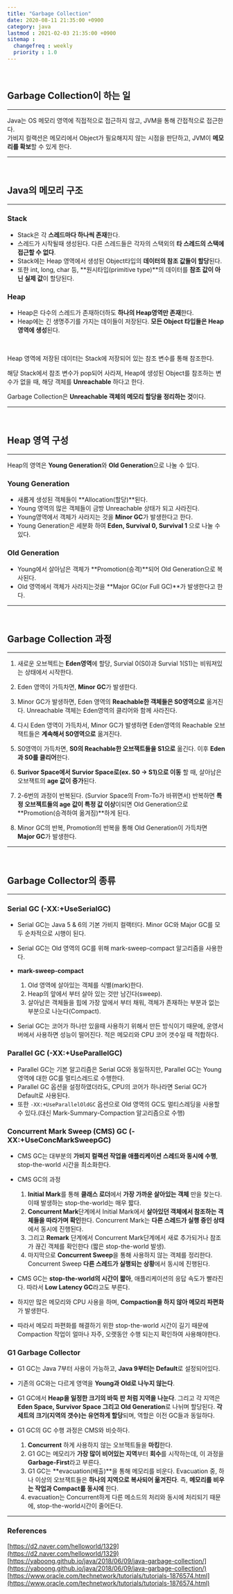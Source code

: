 ```yaml
---
title: "Garbage Collection"
date: 2020-08-11 21:35:00 +0900
category: java
lastmod : 2021-02-03 21:35:00 +0900
sitemap :
  changefreq : weekly
  priority : 1.0
---
```


<br>

## Garbage Collection이 하는 일

---

Java는 OS 메모리 영역에 직접적으로 접근하지 않고, JVM을 통해 간접적으로 접근한다.  
가비지 컬랙션은 메모리에서 Object가 필요해지지 않는 시점을 판단하고, JVM이 **메모리를 확보**할 수 있게 한다.

---

<br>

## Java의 메모리 구조

---

### Stack

- Stack은 각 **스레드마다 하나씩 존재**한다.
- 스레드가 시작될때 생성된다. 다른 스레드들은 각자의 스택외의 **타 스레드의 스택에 접근할 수 없다**.
- Stack에는 Heap 영역에서 생성된 Object타입의 **데이터의 참조 값들이 할당**된다.
- 또한 int, long, char 등, **원시타입(primitive type)**의 데이터를 **참조 값이 아닌 실제 값**이 할당된다.

### Heap

- Heap은 다수의 스레드가 존재하더하도 **하나의 Heap영역만 존재**한다.
- Heap에는 긴 생명주기를 가지는 데이들이 저장된다. **모든 Object 타입들은 Heap영역에 생성**된다.

<br>

Heap 영역에 저장된 데이터는 Stack에 저장되어 있는 참조 변수를 통해 참조한다.  

해당 Stack에서 참조 변수가 pop되어 사라져, Heap에 생성된 Object를 참조하는 변수가 없을 때, 해당 객체를 **Unreachable** 하다고 한다.  

Garbage Collection은 **Unreachable 객체의 메모리 할당을 정리하는 것**이다.  

---

<br>

## Heap 영역 구성

---
  
Heap의 영역은 **Young Generation**와 **Old Generation**으로 나눌 수 있다.  
  
### Young Generation

- 새롭게 생성된 객체들이 **Allocation(할당)**된다.  
- Young 영역의 많은 객체들이 금방 Unreachable 상태가 되고 사라진다.  
- Young영역에서 객체가 사라지는 것을 **Minor GC**가 발생한다고 한다.  
- Young Generation은 세분화 하여 **Eden, Survival 0, Survival 1** 으로 나눌 수 있다.  
  
### Old Generation

- Young에서 살아남은 객체가 **Promotion(승격)**되어 Old Generation으로 복사된다.  
- Old 영역에서 객체가 사라지는것을 **Major GC(or Full GC)**가 발생한다고 한다.  
  
---

<br>

## Garbage Collection 과정

---

1. 새로운 오브젝트는 **Eden영역**에 할당, Survial 0(S0)과 Survial 1(S1)는 비워져있는 상태에서 시작한다.  

2. Eden 영역이 가득차면, **Minor GC**가 발생한다.

3. Minor GC가 발생하면, Eden 영역의 **Reachable한 객체들은 S0영역으로** 옮겨진다. Unreachable 객체는 Eden영역의 클리어와 함께 사라진다.

4. 다시 Eden 영역이 가득차서, Minor GC가 발생하면 Eden영역의 Reachable 오브잭트들은 **계속해서 S0영역으로** 옮겨진다.

5. S0영역이 가득차면, **S0의 Reachable한 오브잭트들을 S1으로** 옮긴다. 이후 **Eden과 S0를 클리어**한다.

6. **Surivor Space에서 Survior Space로(ex. S0 -> S1)으로 이동** 할 때, 살아남은 오브잭트의 **age 값이 증가**된다.

7. 2-6번의 과정이 반복된다. (Survior Space의 From-To가 바뀌면서) 반복하면 **특정 오브젝트들의 age 값이 특정 값 이상**이되면 Old Generation으로 **Promotion(승격하여 옮겨짐)**하게 된다.

8. Minor GC의 반복, Promotion의 반복을 통해 Old Generation이 가득차면 **Major GC**가 발생한다.

---

<br>

## Garbage Collector의 종류

---

### Serial GC (-XX:+UseSerialGC)

- Serial GC는 Java 5 & 6의 기본 가비지 컬랙터다. Minor GC와 Major GC를 모두 순차적으로 시행이 된다.
- Serial GC는 Old 영역의 GC를 위해 mark-sweep-compact 알고리즘을 사용한다.

- **mark-sweep-compact**
  1. Old 영역에 살아있는 객체를 식별(mark)한다.
  2. Heap의 앞에서 부터 살아 있는 것만 남긴다(sweep).
  3. 살아남은 객체들을 힙에 가장 앞에서 부터 채워, 객체가 존재하는 부분과 없는 부분으로 나눈다(Compact).

- Serial GC는 코어가 하나만 있을때 사용하기 위해서 만든 방식이기 때문에, 운영서버에서 사용하면 성능이 떨어진다. 적은 메모리와 CPU 코어 갯수일 때 적합하다.

### Parallel GC (-XX:+UseParallelGC)

- Parallel GC는 기본 알고리즘은 Serial GC와 동일하지만, Parallel GC는 Young 영역에 대한 GC를 멀티스레드로 수행한다.
- Parallel GC 옵션을 설정하였더라도, CPU의 코어가 하나라면 Serial GC가 Default로 사용된다.
- 또한 `-XX:+UseParallelOldGC` 옵션으로 Old 영역의 GC도 멀티스레딩을 사용할 수 있다.(대신 Mark-Summary-Compaction 알고리즘으로 수행)

### Concurrent Mark Sweep (CMS) GC (-XX:+UseConcMarkSweepGC)

- CMS GC는 대부분의 **가비지 컬랙션 작업을 애플리케이션 스레드와 동시에 수행**, stop-the-world 시간을 최소화한다.

- CMS GC의 과정
  1. **Initial Mark**를 통해 **클래스 로더**에서 **가장 가까운 살아있는 객체** 만을 찾는다. 이때 발생하는 stop-the-world는 매우 짧다.
  2. **Concurrent Mark**단계에서 Initial Mark에서 **살아있던 객체에서 참조하는 객체들을 따라가며 확인**한다. Concurrent Mark는 **다른 스레드가 실행 중인 상태**에서 동시에 진행된다.
  3. 그리고 **Remark** 단계에서 Concurrent Mark단계에서 새로 추가되거나 참조가 끊긴 객체를 확인한다 (짧은 stop-the-world 발생).
  4. 마지막으로 **Concurrent Sweep**을 통해 사용하지 않는 객체를 정리한다. Concurrent Sweep **다른 스레드가 실행되는 상황**에서 동시에 진행된다.

- CMS GC는 **stop-the-world의 시간이 짧아**, 애플리케이션의 응답 속도가 빨라진다. 따라서 **Low Latency GC**라고도 부른다.
- 하지만 많은 메모리와 CPU 사용을 하며, **Compaction을 하지 않아 메모리 파편화**가 발생한다.
- 따라서 메모리 파편화를 해결하기 위한 stop-the-world 시간이 길기 때문에 Compaction 작업이 얼마나 자주, 오랫동안 수행 되는지 확인하여 사용해야한다.

### G1 Garbage Collector

- G1 GC는 Java 7부터 사용이 가능하고, **Java 9부터는 Default**로 설정되어있다.
- 기존의 GC와는 다르게 영역을 **Young과 Old로 나누지 않는다**.
- G1 GC에서 **Heap을 일정한 크기의 바둑 판 처럼 지역을 나눈다**. 그리고 각 지역은 **Eden Space, Survivor Space 그리고 Old Generation**로 나뉘며 할당된다.
**각 세트의 크기(지역의 갯수)는 유연하게 할당**되며, 역할은 이전 GC들과 동일하다.

- G1 GC의 GC 수행 과정은 CMS와 비슷하다.
  1. **Concurrent** 하게 사용하지 않는 오브잭트들을 **마킹**한다.
  2. G1 GC는 메모리가 **가장 많이 비어있는 지역**부터 **회수**를 시작하는데, 이 과정을 **Garbage-First**라고 부른다.
  3. G1 GC는 **evacuation(배출)**을 통해 메모리를 비운다. Evacuation 중, 하나 이상의 오브잭트들은 **하나의 지역으로 복사되어 옮겨진다**.
  즉, **메모리를 비우는 작업과 Compact를 동시에** 한다.
  4. evacuation는 Concurrent하게 다른 메소드의 처리와 동시에 처리되기 때문에, stop-the-world시간이 줄어든다.

---

### References

[https://d2.naver.com/helloworld/1329](https://d2.naver.com/helloworld/1329)  
[https://yaboong.github.io/java/2018/06/09/java-garbage-collection/](https://yaboong.github.io/java/2018/06/09/java-garbage-collection/)  
[https://www.oracle.com/technetwork/tutorials/tutorials-1876574.html](https://www.oracle.com/technetwork/tutorials/tutorials-1876574.html)  
